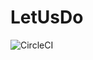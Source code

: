 # LetUsDo 

![CircleCI](https://circleci.com/gh/alepacheco/LetUsDo.svg?style=svg&circle-token=0432ae6dc8c33ececcdae3a3c740f94d3738485d)

